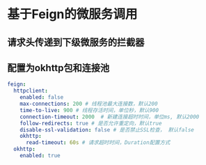 # 基于Feign的微服务调用

## 请求头传递到下级微服务的拦截器

## 配置为okhttp包和连接池

```yaml
feign:
  httpclient:
    enabled: false
    max-connections: 200 # 线程池最大连接数，默认200
    time-to-live: 900 # 线程存活时间，单位秒，默认900
    connection-timeout: 2000  # 新建连接超时时间，单位ms, 默认2000
    follow-redirects: true # 是否允许重定向，默认true
    disable-ssl-validation: false # 是否禁止SSL检查， 默认false
    okhttp:
      read-timeout: 60s # 请求超时时间，Duration配置方式
  okhttp:
    enabled: true
```